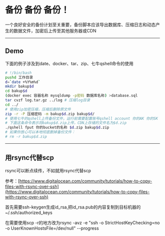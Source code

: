 # 备份 备份 备份！

一个良好安全的备份计划至关重要，备份脚本应该导出数据库、压缩日志和动态产生的数据文件，加密后上传至其他服务器或CDN

----

## Demo

下面的例子涉及到date、docker、tar、zip、七牛qshell命令的使用

```bash
# !/bin/bash
pushd 工作目录
d=`date +%Y%m%d`
mkdir bakup$d
cd bakup$d
(docker exec 容器名称 mysqldump -p密码 数据库名称) >database.sql
tar cvzf log.tar.gz ../log # 压缩log目录
cd ../
# 使用zip加密压缩，压缩后删除原文件
zip -r -P 压缩密码 -m bakup$d.zip bakup$d/
# 使用七牛的qshell上传备份文件，运行前需要配置账号qshell account 你的AK 你的SK
# 下面这条命令表示将bakup$d.zip上传，CDN上存储的文件名为$d.zip
./qshell fput 你的bucket的名称 $d.zip bakup$d.zip
# 如果你放心可以本地彻底删掉备份文件：
# rm -r bakup$d.zip

```

----

## 用rsync代替scp

rsync可以断点续传，不如就用rsync代替scp

参考：[https://www.digitalocean.com/community/tutorials/how-to-copy-files-with-rsync-over-ssh](https://www.digitalocean.com/community/tutorials/how-to-copy-files-with-rsync-over-ssh)

首先需要ssh-keygen生成id_rsa,把id_rsa.pub的内容复制到目标机器的~/.ssh/authorized_keys

在需要使用scp -r的地方改为rsync -avz -e "ssh -o StrictHostKeyChecking=no -o UserKnownHostsFile=/dev/null" --progress